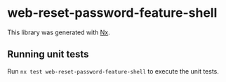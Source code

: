 # web-reset-password-feature-shell

This library was generated with [Nx](https://nx.dev).

## Running unit tests

Run `nx test web-reset-password-feature-shell` to execute the unit tests.

